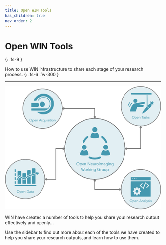 ```yaml
---
title: Open WIN Tools
has_children: true
nav_order: 2
---
```


# Open WIN Tools
{: .fs-9 }

How to use WIN infrastructure to share each stage of your research process.
{: .fs-6 .fw-300 }

---

![tools](docs/img/img-onwg.png)

WIN have created a number of tools to help you share your research output effectively and openly...

Use the sidebar to find out more about each of the tools we have created to help you share your research outputs, and learn how to use them. 
